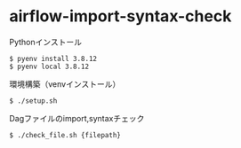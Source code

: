# airflow-import-syntax-check  

Pythonインストール  
```
$ pyenv install 3.8.12
$ pyenv local 3.8.12
```

環境構築（venvインストール）
```
$ ./setup.sh
```

Dagファイルのimport,syntaxチェック
```
$ ./check_file.sh {filepath}
```
